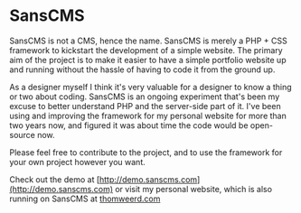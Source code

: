 # SansCMS
SansCMS is not a CMS, hence the name. SansCMS is merely a PHP + CSS framework to kickstart the development of a simple website. The primary aim of the project is to make it easier to have a simple portfolio website up and running without the hassle of having to code it from the ground up.

As a designer myself I think it's very valuable for a designer to know a thing or two about coding. SansCMS is an ongoing experiment that's been my excuse to better understand PHP and the server-side part of it. I've been using and improving the framework for my personal website for more than two years now, and figured it was about time the code would be open-source now.

Please feel free to contribute to the project, and to use the framework for your own project however you want.

Check out the demo at [http://demo.sanscms.com](http://demo.sanscms.com) or visit my personal website, which is also running on SansCMS at [thomweerd.com](http://thomweerd.com)
